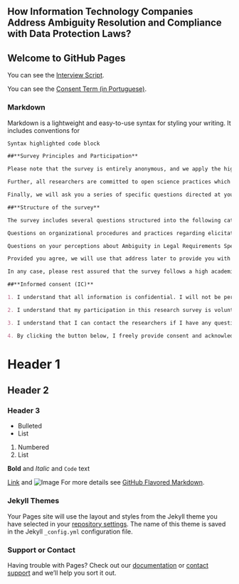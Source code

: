 ## **How Information Technology Companies Address Ambiguity Resolution and Compliance with Data Protection Laws?**

## Welcome to GitHub Pages

You can see the [Interview Script](https://github.com/dorgivalnetto/journal2021/blob/gh-pages/Interview%20Script.pdf).

You can see the [Consent Term (in Portuguese)](https://github.com/dorgivalnetto/journal2021/blob/gh-pages/Termo%20de%20Consentimento%20Livre%20e%20Esclarecido%20(Portuguese).pdf).

### Markdown

Markdown is a lightweight and easy-to-use syntax for styling your writing. It includes conventions for

```markdown
Syntax highlighted code block

##**Survey Principles and Participation**

Please note that the survey is entirely anonymous, and we apply the highest academic standards and the data collection and data analysis.

Further, all researchers are committed to open science practices which means that we will disclose the data collected afterward to the public; however, before disclosing research data, we will sanitize and anonymize it further in case we see specific entries that might allow us to trace back the responses given to a specific organizational setting or professional.

Finally, we will ask you a series of specific questions directed at your experiences made in projects with Data Protection Laws, Privacy Requirements Specification, Addressing Ambiguity Resolution, and Compliance in the organization that your work. That is, if not stated otherwise, please refer to your experiences in your most recent software development iteration.

##**Structure of the survey**

The survey includes several questions structured into the following categories: General information about your profile as an IT professional.

Questions on organizational procedures and practices regarding elicitation and specification legal requirements, handling ambiguity, and legal compliance.

Questions on your perceptions about Ambiguity in Legal Requirements Specification and Legal Compliance In the end, you will be asked to enter your email address voluntarily.

Provided you agree, we will use that address later to provide you with an overview of the survey results.

In any case, please rest assured that the survey follows a high academic standard and is conducted anonymously, and the address will be removed from the data set during the export so that no association with your answers will be possible.  

##**Informed consent (IC)**

1. I understand that all information is confidential. I will not be personally identified. I agree to complete the survey for research purposes and that the data derived from this anonymous survey may be published in journals, conferences, and author Ph.D. Thesis.

2. I understand that my participation in this research survey is voluntary and that declining to participate will involve no penalty or loss of benefits. If I choose, I may withdraw my participation at any time. I also understand that I may decline to answer any questions that I am not comfortable answering if I choose to participate.

3. I understand that I can contact the researchers if I have any questions about the research survey. I am aware that my consent will not directly benefit me. I am also aware that the author will maintain the data collected in perpetuity and may utilize data for future academic work.

4. By clicking the button below, I freely provide consent and acknowledge my rights as a voluntary research participant as outlined above and provide consent to the researchers to use my information in researching the areas noted above and start with the survey.


```
# Header 1
## Header 2
### Header 3

- Bulleted
- List

1. Numbered
2. List

**Bold** and _Italic_ and `Code` text

[Link](url) and ![Image](src)
For more details see [GitHub Flavored Markdown](https://guides.github.com/features/mastering-markdown/).

### Jekyll Themes

Your Pages site will use the layout and styles from the Jekyll theme you have selected in your [repository settings](https://github.com/dorgivalnetto/journal2021/settings/pages). The name of this theme is saved in the Jekyll `_config.yml` configuration file.

### Support or Contact

Having trouble with Pages? Check out our [documentation](https://docs.github.com/categories/github-pages-basics/) or [contact support](https://support.github.com/contact) and we’ll help you sort it out.
